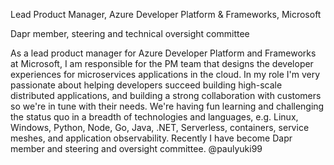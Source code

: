 Lead Product Manager, Azure Developer Platform & Frameworks, Microsoft

Dapr member, steering and technical oversight committee

As a lead product manager for Azure Developer Platform and Frameworks at Microsoft, I am responsible for the PM team that designs the developer experiences for microservices applications in the cloud. In my role I'm very passionate about helping developers succeed building high-scale distributed applications, and building a strong collaboration with customers so we're in tune with their needs. We're having fun learning and challenging the status quo in a breadth of technologies and languages, e.g. Linux, Windows, Python, Node, Go, Java, .NET, Serverless, containers, service meshes, and application observability. Recently I have become Dapr member and steering and oversight committee. @paulyuki99
